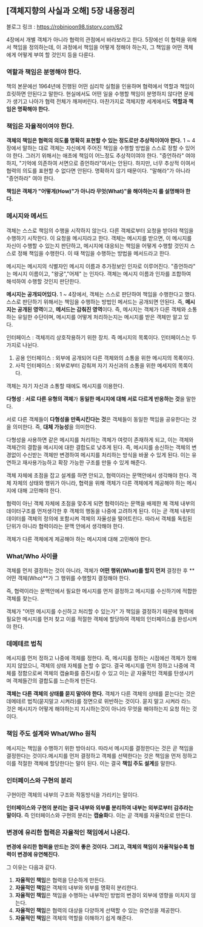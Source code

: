 ## [객체지향의 사실과 오해] 5장 내용정리
블로그 링크 : https://robinjoon98.tistory.com/62

4장에서 개별 객체가 아니라 협력의 관점에서 바라보라고 한다. 5장에선 이 협력을 위해서 책임을 정의하는데, 이 과정에서 책임을 어떻게 정해야 하는지, 그 책임을 어떤 객체에게 어떻게 부여 할 것인지 등을 다룬다.

### 역할과 책임은 분명해야 한다.

책의 본문에선 1964년에 진행된 어떤 심리학 실험을 인용하며 협력에서 역할과 책임이 흐릿하면 안된다고 말한다. 현실에서도 어떤 일을 수행할 책임이 분명하지 않다면 문제가 생기고 나아가 협력 전체가 깨져버린다. 마찬가지로 객체지향 세계에서도 **역할과 책임은 명확해야 한다.**

### 책임은 자율적이여야 한다.

**객체의 책임은 협력의 의도를 명확히 표현할 수 있는 정도로만 추상적이여야 한다.** 1 ~ 4장에서 말하는 대로 객체는 자신에게 주어진 책임을 수행할 방법을 스스로 정할 수 있어야 한다. 그러기 위해서는 애초에 책임이 어느정도 추상적이여야 한다. "증언하라" 여야 하지, "기억에 의존하여 서면으로 증언하라"여서는 안된다. 하지만, 너무 추상적 이여서 협력의 의도를 표현할 수 없다면 안된다. 명확하지 않기 때문이다. "말해라"가 아니라 "증언하라" 여야 한다.

**책임은 객체가 "어떻게(How)"가 아니라 무엇(What)"을 해야하는지 를 설명해야 한다.** 

### 메시지와 메서드

객체는 스스로 책임의 수행을 시작하지 않는다. 다른 객체로부터 요청을 받아야 책임을 수행하기 시작한다. 이 요청을 메시지라고 한다. 객체는 메시지를 받으면, 이 메시지를 자신이 수행할 수 있는지 판단하고, 메시지에 대응되는 책임을 어떻게 수행할 것인지 스스로 정해 책임을 수행한다. 이 때 책임을 수행하는 방법을 메서드라고 한다. 

메시지는 메시지의 식별자인 메시지 이름과 추가정보인 인자로 이루어진다. "증언하라" 는 메시지 이름이고, "왕궁","어제" 는 인자다. 객체는 메시지 이름과 인자를 조합하여 해석하여 수행할 것인지 판단한다.

**메시지는 공개되어있다.** 1 ~ 4장에서, 객체는 스스로 판단하여 책임을 수행한다고 했다. 스스로 판단하기 위해서는 책임을 수행하는 방법인 메서드는 공개되면 안된다. 즉, **메시지는 공개된 영역**이고, **메서드는 감춰진 영역**이다. 즉, 메시지는 객체가 다른 객체와 소통하는 유일한 수단이며, 메시지를 어떻게 처리하는지는 메시지를 받은 객체만 알고 있다.  

인터페이스 : 객체끼리 상호작용하기 위한 장치. 즉 메시지의 목록이다. 인터페이스는 두가지로 나뉜다.

1.  공용 인터페이스 : 외부에 공개되어 다른 객체와의 소통을 위한 메시지의 목록이다.
2.  사적 인터페이스 : 외부로부터 감춰져 자기 자신과의 소통을 위한 메세지의 목록이다.

객체는 자기 자신과 소통할 때에도 메시지를 이용한다.

**다형성** : **서로 다른 유형의 객체**가 **동일한 메시지에 대해 서로 다르게 반응하는 것**을 말한다.

서로 다른 객체들이 **다형성을 만족시킨다는 것**은 객체들이 동일한 책임을 공유한다는 것을 의미한다. 즉, **대체 가능성**을 의미한다. 

다형성을 사용하면 같은 메시지를 처리하는 객체가 여럿이 존재하게 되고, 이는 객체와 객체간의 결합을 메시지에 대한 결합도로 낮추게 된다. 즉, 메시지를 송신하는 객체의 변경없이 수신받는 객체만 변경하여 메시지를 처리하는 방식을 바꿀 수 있게 된다. 이는 유연하고 재사용가능하고 확장 가능한 구조를 만들 수 있게 해준다.

객체 자체에 초점을 잡고 설계를 하면 안되고, 협력이라는 문맥안에서 생각해야 한다. 객체 자체의 상태와 행위가 아니라, 협력을 위해 객체가 다른 객체에게 제공해야 하는 메시지에 대해 고민해야 한다.

협력이 아닌 객체 자체에 초점을 맞추게 되면 협력이라는 문맥을 배제한 체 객체 내부의 데이터구조를 먼저생각한 후 객체의 행동을 나중에 고려하게 된다. 이는 곧 객체 내부의 데이터를 객체의 정의에 포함시켜 객체의 자율성을 떨어트린다. 따라서 객체를 독립된 단위가 아니라 협력이라는 문맥 안에서 생각해야 한다.

객체가 다른 객체에게 제공해야 하는 메시지에 대해 고민해야 한다.

### What/Who 사이클

객체를 먼저 결정하는 것이 아니라, 객체가 **어떤 행위(What)를 할지 먼저** 결정한 후 **어떤 객체(Who)**가 그 행위를 수행할지 결정해야 한다. 

즉, 협력이라는 문맥안에서 필요한 메시지를 먼저 결정하고 메시지를 수신하기에 적합한 객체를 찾는다. 

객체가 "어떤 메시지를 수신하고 처리할 수 있는가" 가 책임을 결정하기 때문에 협력에 필요한 메시지를 먼저 찾고 이를 적절한 객체에 할당하여 객체의 인터페이스를 완성시켜야 한다.

### 데메테르 법칙

메시지를 먼저 정하고 나중에 객체를 정한다. 즉, 메시지를 정하는 시점에선 객체가 정해지지 않았으니, 객체의 상태 자체를 논할 수 없다. 결국 메시지를 먼저 정하고 나중에 객체를 정함으로써 객체의 캡슐화를 증진시킬 수 있고 이는 곧 자율적인 객체를 탄생시키며 객체들간의 결합도를 느슨하게 만든다.

**객체는 다른 객체의 상태를 묻지 말아야 한다.** 객체가 다른 객체의 상태를 묻는다는 것은 데메테르 법칙(묻지말고 시켜라)를 정면으로 위반하는 것이다. 묻지 말고 시켜라 라느 것은 메시지가 어떻게 해야하는지 지시하는것이 아니라 무엇을 해야하는지 요청 하는 것이다.

### 책임 주도 설계와 What/Who 원칙

메시지는 책임을 수행하기 위한 방아쇠다. 따라서 메시지를 결정한다는 것은 곧 책임을 결정한다는 것이다.메시지를 먼저 결정하고 객체를 선택한다는 것은 책임을 먼저 정하고 이를 적절한 객체에 할당한다는 말이 된다. 이는 결국 **책임 주도 설계**를 말한다. 

### 인터페이스와 구현의 분리

구현이란 객체의 내부의 구조와 작동방식을 가리키는 말이다.

**인터페이스와 구현의 분리는 결국 내부와 외부를 분리하여 내부는 외부로부터 감추라는 말이다.** 즉 인터페이스와 구현의 분리는 **캡슐화**다. 이는 곧 객체를 자율적으로 만든다. 

### 변경에 유리한 협력은 자율적인 책임에서 나온다.

**변경에 유리한 협력을 만드는 것이 좋은 것이다. 그리고, 객체의 책임이 자율적일수록 협력이 변경에 유연해진다.**

그 이유는 다음과 같다.

1.  **자율적인 책임**은 협력을 단순하게 만든다.
2.  **자율적인 책임**은 객체의 내부와 외부를 명확히 분리한다.
3.  **자율적인 책임**은 책임을 수행하는 내부적인 방법의 변경이 외부에 영향을 미치지 않는다.
4.  **자율적인 책임**은 협력의 대상을 다양하게 선택할 수 있는 유연성을 제공한다.
5.  **자율적인 책임**은 객체의 역할을 이해하기 쉽게 해준다.

